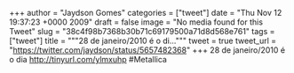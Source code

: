 
+++
author = "Jaydson Gomes"
categories = ["tweet"]
date = "Thu Nov 12 19:37:23 +0000 2009"
draft = false
image = "No media found for this Tweet"
slug = "38c4f98b7368b30b71c69179500a71d8d568e761"
tags = ["tweet"]
title = """28 de janeiro/2010 é o di..."""
tweet = true
tweet_url = "https://twitter.com/jaydson/status/5657482368"
+++
28 de janeiro/2010 é o dia http://tinyurl.com/ylmxuhp #Metallica
